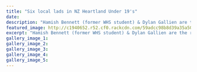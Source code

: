```yaml
---
title: "Six local lads in NZ Heartland Under 19's"
date: 
description: "Hamish Bennett (former WHS student) & Dylan Gallien are the returning players for the NZ Heartland Under 19's..."
featured_image: http://c1940652.r52.cf0.rackcdn.com/59adcc98b8d39a35a50005f0/NZ-Heartland-U19-Bennett-Aug-chron.jpg
excerpt: "Hamish Bennett (former WHS student) & Dylan Gallien are the returning players for the NZ Heartland Under 19's at the Jock Hobbs national tournament."
gallery_image_1: 
gallery_image_2: 
gallery_image_3: 
gallery_image_4: 
gallery_image_5: 
---
```

